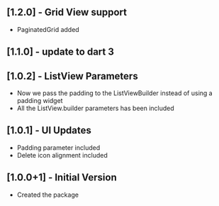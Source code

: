 ## [1.2.0] - Grid View support

- PaginatedGrid added

## [1.1.0] - update to dart 3

## [1.0.2] - ListView Parameters

- Now we pass the padding to the ListViewBuilder instead of using a padding widget
- All the ListView.builder parameters has been included

## [1.0.1] - UI Updates

- Padding parameter included
- Delete icon alignment included

## [1.0.0+1] - Initial Version

- Created the package